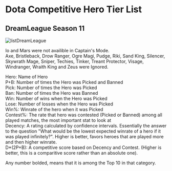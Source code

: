# Dota Competitive Hero Tier List

## DreamLeague Season 11

![listDreamLeague](https://cdn.discordapp.com/attachments/296148162975105049/559760967546699786/unknown.png)

Io and Mars were not availible in Captain's Mode.  
Axe, Bristleback, Drow Ranger, Ogre Magi, Pudge, Riki, Sand King, Silencer, Skywrath Mage, Sniper, Techies, Tinker, Treant Protector, Visage, Windranger, Wraith King and Zeus were Ignored.

Hero: Name of Hero  
P+B: Number of times the Hero was Picked and Banned  
Pick: Number of times the Hero was Picked  
Ban: Number of times the Hero was Banned  
Win: Number of wins when the Hero was Picked  
Lose: Number of losses when the Hero was Picked  
Win%: Winrate of the hero when it was Picked  
Contest%: The rate that hero was contested (Picked or Banned) among all played matches, the most important stat to look at  
Decency: A rating calculated by confidence intervals. Essentially the answer to the question "What would be the lowest expected winrate of a hero if it was played infinitely?". Higher is better, favors heroes that are played more and then higher winrate.  
D*(2P+B): A competitive score based on Decency and Contest. (Higher is better, this is a comparitive score rather than an absolute one).  

Any number bolded, means that it is among the Top 10 in that category.
